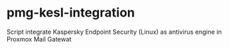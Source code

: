 # pmg-kesl-integration
Script integrate Kaspersky Endpoint Security (Linux) as antivirus engine in Proxmox Mail Gatewat
